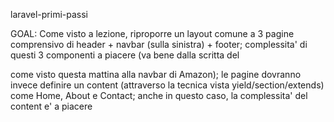 laravel-primi-passi


GOAL: Come visto a lezione, riproporre un layout comune a 3 pagine comprensivo di header + navbar (sulla sinistra) + footer; complessita' di questi 3 componenti a piacere (va bene dalla scritta del <p> come visto questa mattina alla navbar di Amazon); le pagine dovranno invece definire un content (attraverso la tecnica vista yield/section/extends) come Home, About e Contact; anche in questo caso, la complessita' del content e' a piacere